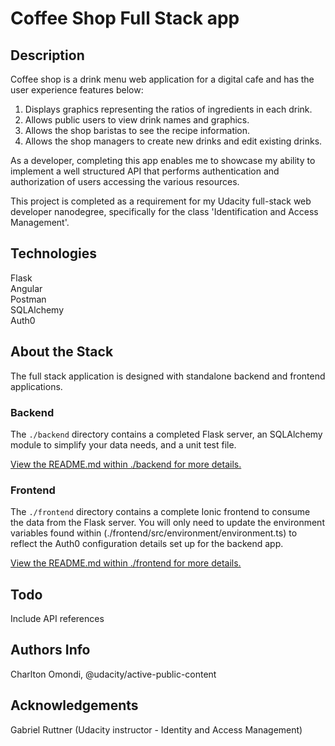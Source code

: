 # Coffee Shop Full Stack app

## Description

Coffee shop is a drink menu web application for a digital cafe and has the user experience features below:

1. Displays graphics representing the ratios of ingredients in each drink.
2. Allows public users to view drink names and graphics.
3. Allows the shop baristas to see the recipe information.
4. Allows the shop managers to create new drinks and edit existing drinks.

As a developer, completing this app enables me to showcase my ability to implement a well structured API that performs authentication and authorization of users accessing the various resources.

This project is completed as a requirement for my Udacity full-stack web developer nanodegree, specifically for the class 'Identification and Access Management'.

## Technologies

Flask <br>
Angular <br>
Postman <br>
SQLAlchemy <br>
Auth0

## About the Stack

The full stack application is designed with standalone backend and frontend applications.

### Backend

The `./backend` directory contains a completed Flask server, an SQLAlchemy module to simplify your data needs, and a unit test file.

[View the README.md within ./backend for more details.](./backend/README.md)

### Frontend

The `./frontend` directory contains a complete Ionic frontend to consume the data from the Flask server. You will only need to update the environment variables found within (./frontend/src/environment/environment.ts) to reflect the Auth0 configuration details set up for the backend app.

[View the README.md within ./frontend for more details.](./frontend/README.md)

## Todo
Include API references

## Authors Info

Charlton Omondi, @udacity/active-public-content

## Acknowledgements
Gabriel Ruttner (Udacity instructor - Identity and Access Management)